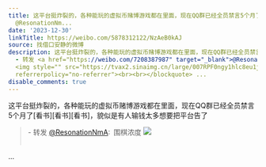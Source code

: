 ```yaml
---
title: 这平台挺炸裂的，各种能玩的虚拟币赌博游戏都在里面，现在QQ群已经全员禁言5个月了[看书][看书][看书]，貌似是有人输钱太多想要把平台告了 - 转发
  @ResonationNm...
date: '2023-12-30'
linkTitle: https://weibo.com/5878312122/NzAeB0kAJ
source: 找借口安静的微博
description: 这平台挺炸裂的，各种能玩的虚拟币赌博游戏都在里面，现在QQ群已经全员禁言5个月了[看书][看书][看书]，貌似是有人输钱太多想要把平台告了<br><blockquote>
  - 转发 <a href="https://weibo.com/7208387987" target="_blank">@ResonationNmA</a>: 围棋浓度
  <img style="" src="https://tvax2.sinaimg.cn/large/007RPF0ngy1hlc8eu1j29j30w01ik4c8.jpg"
  referrerpolicy="no-referrer"><br><br></blockquote> ...
disable_comments: true
---
```

这平台挺炸裂的，各种能玩的虚拟币赌博游戏都在里面，现在QQ群已经全员禁言5个月了[看书][看书][看书]，貌似是有人输钱太多想要把平台告了<br><blockquote> - 转发 <a href="https://weibo.com/7208387987" target="_blank">@ResonationNmA</a>: 围棋浓度 <img style="" src="https://tvax2.sinaimg.cn/large/007RPF0ngy1hlc8eu1j29j30w01ik4c8.jpg" referrerpolicy="no-referrer"><br><br></blockquote> ...